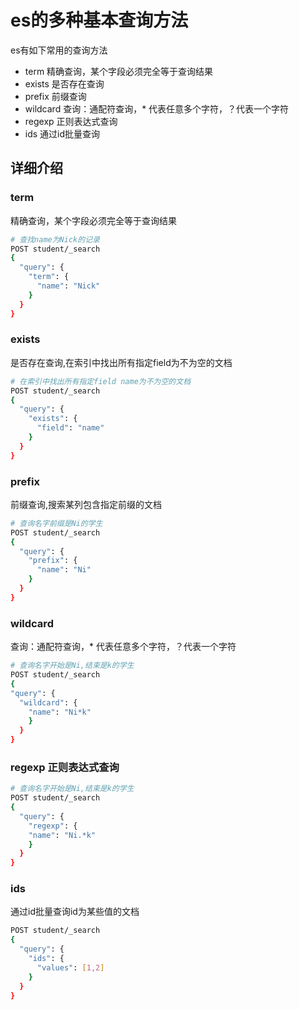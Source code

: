 # es的多种基本查询方法

es有如下常用的查询方法

* term 精确查询，某个字段必须完全等于查询结果
* exists 是否存在查询
* prefix 前缀查询
* wildcard 查询：通配符查询，* 代表任意多个字符，？代表一个字符
* regexp 正则表达式查询
* ids  通过id批量查询


## 详细介绍 


###  term 

精确查询，某个字段必须完全等于查询结果

```bash 
# 查找name为Nick的记录
POST student/_search
{
  "query": {
    "term": {
      "name": "Nick"
    }
  }
}
```



###  exists 

是否存在查询,在索引中找出所有指定field为不为空的文档 

```bash 
# 在索引中找出所有指定field name为不为空的文档 
POST student/_search
{
  "query": {
    "exists": {
      "field": "name"
    }
  }
}
```



###  prefix

前缀查询,搜索某列包含指定前缀的文档 

```bash 
# 查询名字前缀是Ni的学生
POST student/_search
{
  "query": {
    "prefix": {
      "name": "Ni"
    }
  }
}
```



### wildcard 

查询：通配符查询，* 代表任意多个字符，？代表一个字符

```bash 
# 查询名字开始是Ni,结束是k的学生
POST student/_search
{
"query": {
  "wildcard": {
    "name": "Ni*k"
    }
  }
}
```



### regexp 正则表达式查询

```bash 
# 查询名字开始是Ni,结束是k的学生
POST student/_search
{
  "query": {
    "regexp": {
    "name": "Ni.*k"
    }
  }
}
```



### ids  

通过id批量查询id为某些值的文档 

```bash 
POST student/_search
{
  "query": {
    "ids": {
      "values": [1,2]
    }
  }
}
```

